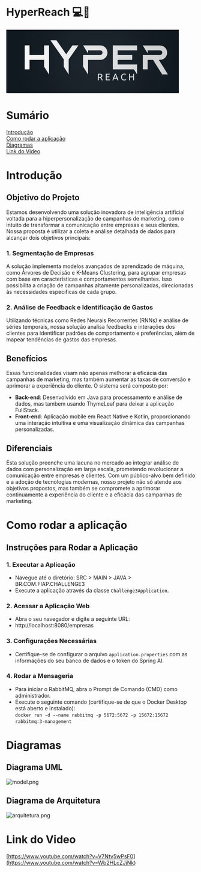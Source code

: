 # HyperReach 💻🤖
![logo.png](documentacao%2Ffotos%2Flogo.png)

# Sumário
[Introdução](#introdução)  
[Como rodar a aplicação](#como-rodar-a-aplicação)  
[Diagramas](#diagramas)  
[Link do Video](#link-do-video)

# Introdução

## Objetivo do Projeto

Estamos desenvolvendo uma solução inovadora de inteligência artificial voltada para a hiperpersonalização de campanhas de marketing, com o intuito de transformar a comunicação entre empresas e seus clientes. Nossa proposta é utilizar a coleta e análise detalhada de dados para alcançar dois objetivos principais:

### 1. Segmentação de Empresas

A solução implementa modelos avançados de aprendizado de máquina, como Árvores de Decisão e K-Means Clustering, para agrupar empresas com base em características e comportamentos semelhantes. Isso possibilita a criação de campanhas altamente personalizadas, direcionadas às necessidades específicas de cada grupo.

### 2. Análise de Feedback e Identificação de Gastos

Utilizando técnicas como Redes Neurais Recorrentes (RNNs) e análise de séries temporais, nossa solução analisa feedbacks e interações dos clientes para identificar padrões de comportamento e preferências, além de mapear tendências de gastos das empresas.

## Benefícios

Essas funcionalidades visam não apenas melhorar a eficácia das campanhas de marketing, mas também aumentar as taxas de conversão e aprimorar a experiência do cliente. O sistema será composto por:

- **Back-end**: Desenvolvido em Java para processamento e análise de dados, mas tambem usando ThymeLeaf para deixar a aplicação FullStack.
- **Front-end**: Aplicação mobile em React Native e Kotlin, proporcionando uma interação intuitiva e uma visualização dinâmica das campanhas personalizadas.

## Diferenciais

Esta solução preenche uma lacuna no mercado ao integrar análise de dados com personalização em larga escala, prometendo revolucionar a comunicação entre empresas e clientes. Com um público-alvo bem definido e a adoção de tecnologias modernas, nosso projeto não só atende aos objetivos propostos, mas também se compromete a aprimorar continuamente a experiência do cliente e a eficácia das campanhas de marketing.

# Como rodar a aplicação

## Instruções para Rodar a Aplicação
### 1. Executar a Aplicação
- Navegue até o diretório: SRC > MAIN > JAVA > BR.COM.FIAP.CHALLENGE3
- Execute a aplicação através da classe `Challenge3Application`.
### 2. Acessar a Aplicação Web
- Abra o seu navegador e digite a seguinte URL:
- http://localhost:8080/empresas
### 3. Configurações Necessárias
- Certifique-se de configurar o arquivo `application.properties` com as informações do seu banco de dados e o token do Spring AI.
### 4. Rodar a Mensageria
- Para iniciar o RabbitMQ, abra o Prompt de Comando (CMD) como administrador.
- Execute o seguinte comando (certifique-se de que o Docker Desktop está aberto e instalado):   
```docker run -d --name rabbitmq -p 5672:5672 -p 15672:15672 rabbitmq:3-management```


# Diagramas

## Diagrama UML
![model.png](documentacao%2Fdiagrama-classes%2Fmodel.png)

## Diagrama de Arquitetura
![arquitetura.png](documentacao%2Fdiagrama-classes%2Farquitetura.png)

# Link do Video
[https://www.youtube.com/watch?v=V7Ntv5wPsF0](https://www.youtube.com/watch?v=Wb2HLcZJjNk)
